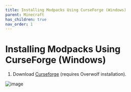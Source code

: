 ```yaml
---
title: Installing Modpacks Using CurseForge (Windows)
parent: Minecraft
has_children: true
nav_order: 1
---
```


# Installing Modpacks Using CurseForge (Windows)

1. Download [Curseforge](https://download.curseforge.com/) (requires Overwolf installation).

![image](https://user-images.githubusercontent.com/92121005/180902006-49748f93-6da8-40ce-9475-a798a8fe7e76.png)

